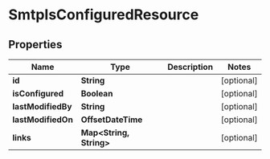 

# SmtpIsConfiguredResource


## Properties

Name | Type | Description | Notes
------------ | ------------- | ------------- | -------------
**id** | **String** |  |  [optional]
**isConfigured** | **Boolean** |  |  [optional]
**lastModifiedBy** | **String** |  |  [optional]
**lastModifiedOn** | **OffsetDateTime** |  |  [optional]
**links** | **Map&lt;String, String&gt;** |  |  [optional]



